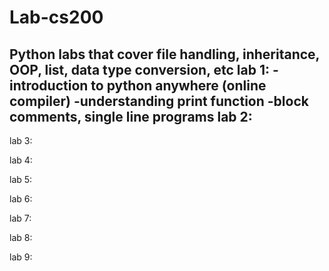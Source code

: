 # Lab-cs200
Python labs that cover file handling, inheritance, OOP, list, data type conversion, etc
lab 1:
-introduction to python anywhere (online compiler)
-understanding print function
-block comments, single line programs
lab 2:
-
lab 3:

lab 4:

lab 5:

lab 6:

lab 7:

lab 8:

lab 9:
